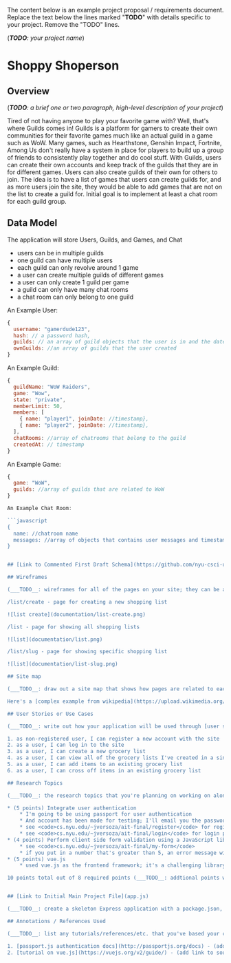 The content below is an example project proposal / requirements document. Replace the text below the lines marked "__TODO__" with details specific to your project. Remove the "TODO" lines.

(___TODO__: your project name_)

# Shoppy Shoperson

## Overview

(___TODO__: a brief one or two paragraph, high-level description of your project_)


Tired of not having anyone to play your favorite game with? Well, that's where Guilds comes in!
Guilds is a platform for gamers to create their own communities for their favorite games much like an actual guild in a game such as WoW.
Many games, such as Hearthstone, Genshin Impact, Fortnite, Among Us don't really have a system in place for players to build up a group of friends
to consistently play together and do cool stuff.
With Guilds, users can create their own accounts and keep track of the guilds that they are in for different games. Users can also create guilds of their
own for others to join. The idea is to have a list of games that users can create guilds for, and as more users join the site, they would be able to add
games that are not on the list to create a guild for. Initial goal is to implement at least a chat room for each guild group.


## Data Model

The application will store Users, Guilds, and Games, and Chat

* users can be in multiple guilds
* one guild can have multiple users
* each guild can only revolve around 1 game
* a user can create multiple guilds of different games
* a user can only create 1 guild per game
* a guild can only have many chat rooms
* a chat room can only belong to one guild

An Example User:

```javascript
{
  username: "gamerdude123",
  hash: // a password hash,
  guilds: // an array of guild objects that the user is in and the date they joined
  ownGuilds: //an array of guilds that the user created
}
```

An Example Guild:

```javascript
{
  guildName: "WoW Raiders",
  game: "Wow",
  state: "private",
  memberLimit: 50,
  members: [
    { name: "player1", joinDate: //timestamp},
    { name: "player2", joinDate: //timestamp},
  ],
  chatRooms: //array of chatrooms that belong to the guild
  createdAt: // timestamp
}
```

An Example Game:

```javascript
{
  game: "WoW",
  guilds: //array of guilds that are related to WoW
}

An Example Chat Room:

```javascript
{
  name: //chatroom name
  messages: //array of objects that contains user messages and timestamp
}


## [Link to Commented First Draft Schema](https://github.com/nyu-csci-ua-0480-034-fall-2020/Flydx1234-final-project/blob/master/db.js)

## Wireframes

(___TODO__: wireframes for all of the pages on your site; they can be as simple as photos of drawings or you can use a tool like Balsamiq, Omnigraffle, etc._)

/list/create - page for creating a new shopping list

![list create](documentation/list-create.png)

/list - page for showing all shopping lists

![list](documentation/list.png)

/list/slug - page for showing specific shopping list

![list](documentation/list-slug.png)

## Site map

(___TODO__: draw out a site map that shows how pages are related to each other_)

Here's a [complex example from wikipedia](https://upload.wikimedia.org/wikipedia/commons/2/20/Sitemap_google.jpg), but you can create one without the screenshots, drop shadows, etc. ... just names of pages and where they flow to.

## User Stories or Use Cases

(___TODO__: write out how your application will be used through [user stories](http://en.wikipedia.org/wiki/User_story#Format) and / or [use cases](https://www.mongodb.com/download-center?jmp=docs&_ga=1.47552679.1838903181.1489282706#previous)_)

1. as non-registered user, I can register a new account with the site
2. as a user, I can log in to the site
3. as a user, I can create a new grocery list
4. as a user, I can view all of the grocery lists I've created in a single list
5. as a user, I can add items to an existing grocery list
6. as a user, I can cross off items in an existing grocery list

## Research Topics

(___TODO__: the research topics that you're planning on working on along with their point values... and the total points of research topics listed_)

* (5 points) Integrate user authentication
    * I'm going to be using passport for user authentication
    * And account has been made for testing; I'll email you the password
    * see <code>cs.nyu.edu/~jversoza/ait-final/register</code> for register page
    * see <code>cs.nyu.edu/~jversoza/ait-final/login</code> for login page
* (4 points) Perform client side form validation using a JavaScript library
    * see <code>cs.nyu.edu/~jversoza/ait-final/my-form</code>
    * if you put in a number that's greater than 5, an error message will appear in the dom
* (5 points) vue.js
    * used vue.js as the frontend framework; it's a challenging library to learn, so I've assigned it 5 points

10 points total out of 8 required points (___TODO__: addtional points will __not__ count for extra credit_)


## [Link to Initial Main Project File](app.js)

(___TODO__: create a skeleton Express application with a package.json, app.js, views folder, etc. ... and link to your initial app.js_)

## Annotations / References Used

(___TODO__: list any tutorials/references/etc. that you've based your code off of_)

1. [passport.js authentication docs](http://passportjs.org/docs) - (add link to source code that was based on this)
2. [tutorial on vue.js](https://vuejs.org/v2/guide/) - (add link to source code that was based on this)

